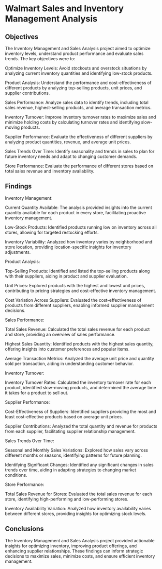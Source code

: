 # Walmart Sales and Inventory Management Analysis
## Objectives
The Inventory Management and Sales Analysis project aimed to optimize inventory levels, understand product performance and evaluate sales trends. The key objectives were to:

Optimize Inventory Levels: Avoid stockouts and overstock situations by analyzing current inventory quantities and identifying low-stock products.

Product Analysis: Understand the performance and cost-effectiveness of different products by analyzing top-selling products, unit prices, and supplier contributions.

Sales Performance: Analyze sales data to identify trends, including total sales revenue, highest-selling products, and average transaction metrics.

Inventory Turnover: Improve inventory turnover rates to maximize sales and minimize holding costs by calculating turnover rates and identifying slow-moving products.

Supplier Performance: Evaluate the effectiveness of different suppliers by analyzing product quantities, revenue, and average unit prices.

Sales Trends Over Time: Identify seasonality and trends in sales to plan for future inventory needs and adapt to changing customer demands.

Store Performance: Evaluate the performance of different stores based on total sales revenue and inventory availability.

## Findings
Inventory Management:

Current Quantity Available: The analysis provided insights into the current quantity available for each product in every store, facilitating proactive inventory management.

Low-Stock Products: Identified products running low on inventory across all stores, allowing for targeted restocking efforts.

Inventory Variability: Analyzed how inventory varies by neighborhood and store location, providing location-specific insights for inventory adjustments.

Product Analysis:

Top-Selling Products: Identified and listed the top-selling products along with their suppliers, aiding in product and supplier evaluation.

Unit Prices: Explored products with the highest and lowest unit prices, contributing to pricing strategies and cost-effective inventory management.

Cost Variation Across Suppliers: Evaluated the cost-effectiveness of products from different suppliers, enabling informed supplier management decisions.

Sales Performance:

Total Sales Revenue: Calculated the total sales revenue for each product and store, providing an overview of sales performance.

Highest Sales Quantity: Identified products with the highest sales quantity, offering insights into customer preferences and popular items.

Average Transaction Metrics: Analyzed the average unit price and quantity sold per transaction, aiding in understanding customer behavior.

Inventory Turnover:

Inventory Turnover Rates: Calculated the inventory turnover rate for each product, identified slow-moving products, and determined the average time it takes for a product to sell out.

Supplier Performance:

Cost-Effectiveness of Suppliers: Identified suppliers providing the most and least cost-effective products based on average unit prices.

Supplier Contributions: Analyzed the total quantity and revenue for products from each supplier, facilitating supplier relationship management.

Sales Trends Over Time:

Seasonal and Monthly Sales Variations: Explored how sales vary across different months or seasons, identifying patterns for future planning.

Identifying Significant Changes: Identified any significant changes in sales trends over time, aiding in adapting strategies to changing market conditions.

Store Performance:

Total Sales Revenue for Stores: Evaluated the total sales revenue for each store, identifying high-performing and low-performing stores.

Inventory Availability Variation: Analyzed how inventory availability varies between different stores, providing insights for optimizing stock levels.

## Conclusions
The Inventory Management and Sales Analysis project provided actionable insights for optimizing inventory, improving product offerings, and enhancing supplier relationships. These findings can inform strategic decisions to maximize sales, minimize costs, and ensure efficient inventory management.
